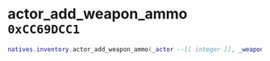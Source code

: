 # actor_add_weapon_ammo `0xCC69DCC1`

```lua
natives.inventory.actor_add_weapon_ammo(_actor --[[ integer ]], _weaponmodel --[[ number ]], _ammocount --[[ number ]])
```